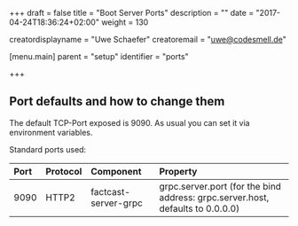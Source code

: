 +++
draft = false
title = "Boot Server Ports"
description = ""
date = "2017-04-24T18:36:24+02:00"
weight = 130

creatordisplayname = "Uwe Schaefer"
creatoremail = "uwe@codesmell.de"

[menu.main]
parent = "setup"
identifier = "ports"

+++

## Port defaults and how to change them

The default TCP-Port exposed is 9090. As usual you can set it via environment variables.

Standard ports used:

|Port|Protocol|Component|Property|
|:--|:--|:--|:--|
|9090|HTTP2|factcast-server-grpc|grpc.server.port (for the bind address: grpc.server.host, defaults to 0.0.0.0) |
